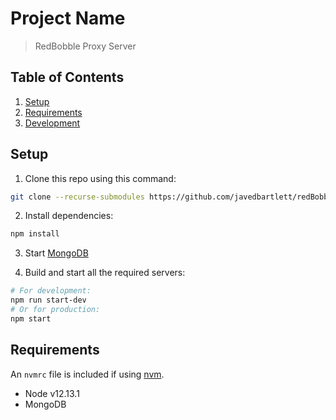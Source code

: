 # Project Name

> RedBobble Proxy Server

## Table of Contents

1. [Setup](#Setup)
1. [Requirements](#requirements)
1. [Development](#development)

## Setup

1. Clone this repo using this command:
```bash
git clone --recurse-submodules https://github.com/javedbartlett/redBobble/tree/master/allServices-deployReady.git
```
2. Install dependencies:
```bash
npm install
```
3. Start [MongoDB](https://docs.mongodb.com/manual/installation/)

4. Build and start all the required servers:
```bash
# For development:
npm run start-dev
# Or for production:
npm start
```

## Requirements

An `nvmrc` file is included if using [nvm](https://github.com/creationix/nvm).

- Node v12.13.1
- MongoDB
